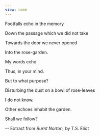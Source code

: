 ```yaml
---
view: none
---
```


Footfalls echo in the memory

Down the passage which we did not take

Towards the door we never opened

Into the rose-garden. 

My words echo

Thus, in your mind.

But to what purpose?

Disturbing the dust on a bowl of rose-leaves

I do not know.

Other echoes inhabit the garden. 

Shall we follow?

-- Extract from _Burnt Norton,_ by T.S. Eliot

[1]: http://johan-nordberg.com
[2]: http://opensource.org/licenses/MIT
